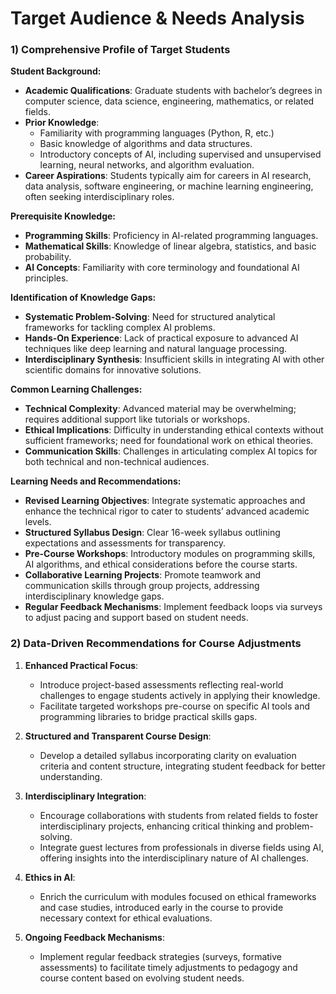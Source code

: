 Target Audience & Needs Analysis
================================

### 1) Comprehensive Profile of Target Students

**Student Background:**
- **Academic Qualifications**: Graduate students with bachelor’s degrees in computer science, data science, engineering, mathematics, or related fields.
- **Prior Knowledge**:
  - Familiarity with programming languages (Python, R, etc.)
  - Basic knowledge of algorithms and data structures.
  - Introductory concepts of AI, including supervised and unsupervised learning, neural networks, and algorithm evaluation.
- **Career Aspirations**: Students typically aim for careers in AI research, data analysis, software engineering, or machine learning engineering, often seeking interdisciplinary roles.

**Prerequisite Knowledge:**
- **Programming Skills**: Proficiency in AI-related programming languages.
- **Mathematical Skills**: Knowledge of linear algebra, statistics, and basic probability.
- **AI Concepts**: Familiarity with core terminology and foundational AI principles.

**Identification of Knowledge Gaps:**
- **Systematic Problem-Solving**: Need for structured analytical frameworks for tackling complex AI problems.
- **Hands-On Experience**: Lack of practical exposure to advanced AI techniques like deep learning and natural language processing.
- **Interdisciplinary Synthesis**: Insufficient skills in integrating AI with other scientific domains for innovative solutions.

**Common Learning Challenges:**
- **Technical Complexity**: Advanced material may be overwhelming; requires additional support like tutorials or workshops.
- **Ethical Implications**: Difficulty in understanding ethical contexts without sufficient frameworks; need for foundational work on ethical theories.
- **Communication Skills**: Challenges in articulating complex AI topics for both technical and non-technical audiences.

**Learning Needs and Recommendations:**
- **Revised Learning Objectives**: Integrate systematic approaches and enhance the technical rigor to cater to students’ advanced academic levels.
- **Structured Syllabus Design**: Clear 16-week syllabus outlining expectations and assessments for transparency.
- **Pre-Course Workshops**: Introductory modules on programming skills, AI algorithms, and ethical considerations before the course starts.
- **Collaborative Learning Projects**: Promote teamwork and communication skills through group projects, addressing interdisciplinary knowledge gaps.
- **Regular Feedback Mechanisms**: Implement feedback loops via surveys to adjust pacing and support based on student needs.

### 2) Data-Driven Recommendations for Course Adjustments

1. **Enhanced Practical Focus**:
   - Introduce project-based assessments reflecting real-world challenges to engage students actively in applying their knowledge.
   - Facilitate targeted workshops pre-course on specific AI tools and programming libraries to bridge practical skills gaps.

2. **Structured and Transparent Course Design**:
   - Develop a detailed syllabus incorporating clarity on evaluation criteria and content structure, integrating student feedback for better understanding.

3. **Interdisciplinary Integration**:
   - Encourage collaborations with students from related fields to foster interdisciplinary projects, enhancing critical thinking and problem-solving.
   - Integrate guest lectures from professionals in diverse fields using AI, offering insights into the interdisciplinary nature of AI challenges.

4. **Ethics in AI**:
   - Enrich the curriculum with modules focused on ethical frameworks and case studies, introduced early in the course to provide necessary context for ethical evaluations.

5. **Ongoing Feedback Mechanisms**:
   - Implement regular feedback strategies (surveys, formative assessments) to facilitate timely adjustments to pedagogy and course content based on evolving student needs.